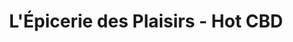 ---
title: "L'Épicerie des Plaisirs - Hot CBD"
url: /vienne/lepicerie-des-plaisirs-hot-cbd/
shop: cannabis
---